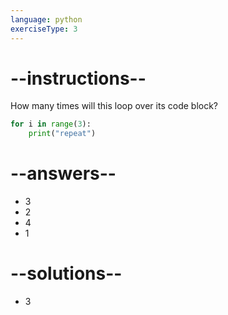 ```yaml
---
language: python
exerciseType: 3
---
```


# --instructions--

How many times will this loop over its code block?
```python
for i in range(3):
    print("repeat")
```

# --answers--

- 3
- 2
- 4
- 1

# --solutions--

- 3
